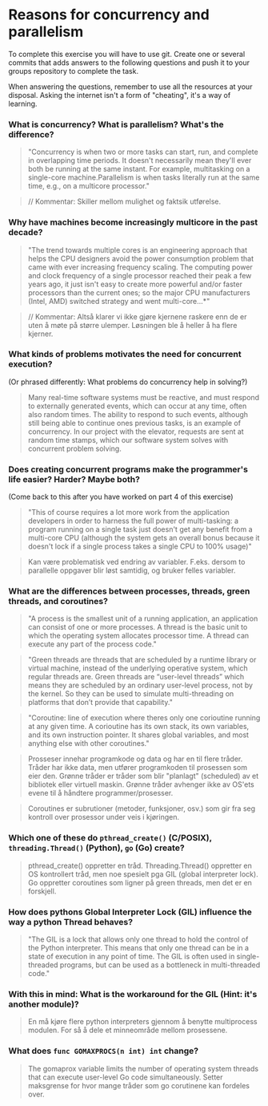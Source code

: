 # Reasons for concurrency and parallelism


To complete this exercise you will have to use git. Create one or several commits that adds answers to the following questions and push it to your groups repository to complete the task.

When answering the questions, remember to use all the resources at your disposal. Asking the internet isn't a form of "cheating", it's a way of learning.

 ### What is concurrency? What is parallelism? What's the difference?
> "Concurrency is when two or more tasks can start, run, and complete in overlapping time periods. It doesn't necessarily mean they'll ever both be running at the same instant. For example, multitasking on a single-core machine.Parallelism is when tasks literally run at the same time, e.g., on a multicore processor."

> // Kommentar: Skiller mellom mulighet og faktsik utførelse.
 
 ### Why have machines become increasingly multicore in the past decade?
 > "The trend towards multiple cores is an engineering approach that helps the CPU designers avoid the power consumption problem that came with ever increasing frequency scaling. The computing power and clock frequency of a single processor reached their peak a few years ago, it just isn't easy to create more powerful and/or faster processors than the current ones; so the major CPU manufacturers (Intel, AMD) switched strategy and went multi-core...*"

> // Kommentar: Altså klarer vi ikke gjøre kjernene raskere enn de er uten å møte på større ulemper. Løsningen ble å heller å ha flere kjerner.
 
 ### What kinds of problems motivates the need for concurrent execution?
 (Or phrased differently: What problems do concurrency help in solving?)
 > Many real-time software systems must be reactive, and must respond to externally generated events, which can occur at any time, often also random times. The ability to respond to such events, although still being able to continue ones previous tasks, is an example of concurrency. In our project with the elevator, requests are sent at random time stamps, which our software system solves with concurrent problem solving. 
 
 ### Does creating concurrent programs make the programmer's life easier? Harder? Maybe both?
 (Come back to this after you have worked on part 4 of this exercise)
 > "This of course requires a lot more work from the application developers in order to harness the full power of multi-tasking: a program running on a single task just doesn't get any benefit from a multi-core CPU (although the system gets an overall bonus because it doesn't lock if a single process takes a single CPU to 100% usage)"
 
> Kan være problematisk ved endring av variabler. F.eks. dersom to parallelle oppgaver blir løst samtidig, og bruker felles variabler.
 
 ### What are the differences between processes, threads, green threads, and coroutines?
 > "A process is the smallest unit of a running application, an application can consist of one or more processes. A thread is the basic unit to which the operating system allocates processor time. A thread can execute any part of the process code." 

> "Green threads are threads that are scheduled by a runtime library or virtual machine, instead of the underlying operative system, which regular threads are. Green threads are “user-level threads” which means they are scheduled by an ordinary user-level process, not by the kernel. So they can be used to simulate multi-threading on platforms that don’t provide that capability."

> "Coroutine: line of execution where theres only one corioutine running at any given time. A corioutine has its own stack, its own variables, and its own instruction pointer. It shares global variables, and most anything else with other coroutines."

> Prosseser innehar programkode og data og har en til flere tråder. Tråder har ikke data, men utfører programkoden til prosessen som eier den. Grønne tråder er tråder som blir "planlagt" (scheduled) av et bibliotek eller virtuell maskin. Grønne tråder avhenger ikke av OS'ets evene til å håndtere programmer/prosesser.

> Coroutines er subrutioner (metoder, funksjoner, osv.) som gir fra seg kontroll over prosessor under veis i kjøringen.

 
 ### Which one of these do `pthread_create()` (C/POSIX), `threading.Thread()` (Python), `go` (Go) create?
> pthread_create() oppretter en tråd. Threading.Thread() oppretter en OS kontrollert tråd, men noe spesielt pga GIL (global interpreter lock). Go oppretter coroutines som ligner på green threads, men det er en forskjell.
 
 ### How does pythons Global Interpreter Lock (GIL) influence the way a python Thread behaves?
 > "The GIL is a lock that allows only one thread to hold the control of the Python interpreter. This means that only one thread can be in a state of execution in any point of time. The GIL is often used in single-threaded programs, but can be used as a bottleneck in multi-threaded code." 
 
 ### With this in mind: What is the workaround for the GIL (Hint: it's another module)?
 > En må kjøre flere python interpreters gjennom å benytte multiprocess modulen. For så å dele et minneområde mellom prosessene.
 
 ### What does `func GOMAXPROCS(n int) int` change? 
 > The gomaprox variable limits the number of operating system threads that can execute user-level Go code simultaneously.
 > Setter maksgrense for hvor mange tråder som go corutinene kan fordeles over.
